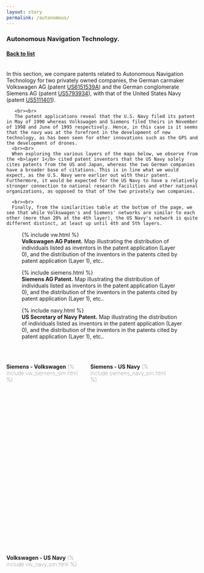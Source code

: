 ```yaml
---
layout: story
permalink: /autonomous/
---
```


   <div class="story-text">
	   <h3>
	      Autonomous Navigation Technology.
	   </h3>
	   <h4>
	      <A class="page-link" href="{{ "/story" | relative_url }}#anchor-list">Back to list</A>
	   </h4>
	   <br>
	   In this section, we compare patents related to Autonomous Navigation Technology for two privately owned companies, the German carmaker Volkswagen AG (patent <a class="page-link" href="https://patents.google.com/patent/US6151539A/">US6151539A</a>) and the German conglomerate Siemens AG (patent <a class="page-link" href="https://patents.google.com/patent/US5793934A/">US5793934</a>), with that of the United States Navy (patent <a class="page-link" href="https://patents.google.com/patent/US5111401A/">US5111401</a>).

       <br><br>
	   The patent applications reveal that the U.S. Navy filed its patent in May of 1990 whereas Volkswagen and Siemens filed theirs in November of 1998 and June of 1995 respectively. Hence, in this case is it seems that the navy was at the forefront in the development of new technology, as has been seen for other innovations such as the GPS and the development of drones.
      <br><br>
 	  When exploring the various layers of the maps below, we observe from the <b>layer 1</b> cited patent inventors that the US Navy solely cites patents from the US and Japan, whereas the two German companies have a broader base of citations. This is in line what we would expect, as the U.S. Navy were earlier out with their patent. Furthermore, it would be expected for the US Navy to have a relatively stronger connection to national research facilities and other national organizations, as opposed to that of the two privately own companies.
 	  
 	  <br><br>
 	  Finally, from the similarities table at the bottom of the page, we see that while Volkswagen's and Siemens' networks are similar to each other (more than 20% at the 4th layer), the US Navy's network is quite different distinct, at least up until 4th and 5th layers.
   </div>
 
   <div class="story-figure">
      <figure>
      {% include vw.html %}
      <figcaption> <b>Volkswagen AG Patent.</b> Map illustrating the distribution of individuals listed as inventors in the patent application (Layer 0), and the distribution of the inventors in the patents cited by patent application (Layer 1), etc.. </figcaption>
      </figure>
   </div>
   
   <div class="story-text">
   
   </div>

   <div class="story-figure">
      <figure>
      {% include siemens.html %}
      <figcaption> <b>Siemens AG Patent.</b> Map illustrating the distribution of individuals listed as inventors in the patent application (Layer 0), and the distribution of the inventors in the patents cited by patent application (Layer 1), etc.. </figcaption>
      </figure>
      
      
   <div class="story-text">
   
    
   </div>
   
   <div class="story-figure">
      <figure>
      {% include navy.html %}
      <figcaption> <b>US Secretary of Navy Patent.</b> Map illustrating the distribution of individuals listed as inventors in the patent application (Layer 0), and the distribution of the inventors in the patents cited by patent application (Layer 1), etc.. </figcaption>
      </figure>
      
      
   <div class="story-text">
   
    
    
   <br><br>
   <div style="height:500px; font-weight: 20; width:200px; float:left; padding-right:20px; ">
      <caption> <b>Siemens - Volkswagen</b></caption>
      {% include vw_siemens_sim.html %} 
   </div> 
   
   <div style="height:500px; font-weight: 20; width:200px; float:left; padding-right: 20px; ">
      <caption> <b> Siemens - US Navy</b></caption>
      {% include siemens_navy_sim.html %} 
   </div> 

   <div style="height:500px; font-weight: 20; width:200px; float:left; padding-right: 20px; ">
      <caption> <b>Volkswagen - US Navy</b></caption>
      {% include vw_navy_sim.html %} 
   </div> 

   </div>
   

